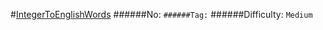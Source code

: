 #[IntegerToEnglishWords](https://leetcode.com/problems/integer-to-english-words/)
######No: ``
######Tag: ``
######Difficulty: `Medium`
